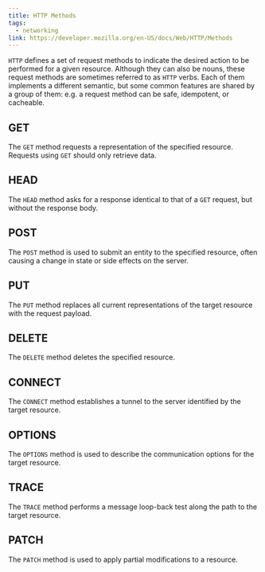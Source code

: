 ```yaml
---
title: HTTP Methods
tags:
  - networking
link: https://developer.mozilla.org/en-US/docs/Web/HTTP/Methods
---
```


`HTTP` defines a set of request methods to indicate the desired action to be performed for a given resource. Although they can also be nouns, these request methods are sometimes referred to as `HTTP` verbs. Each of them implements a different semantic, but some common features are shared by a group of them: e.g. a request method can be safe, idempotent, or cacheable.

## GET

The `GET` method requests a representation of the specified resource. Requests using `GET` should only retrieve data.

## HEAD

The `HEAD` method asks for a response identical to that of a `GET` request, but without the response body.

## POST

The `POST` method is used to submit an entity to the specified resource, often causing a change in state or side effects on the server.

## PUT

The `PUT` method replaces all current representations of the target resource with the request payload.

## DELETE

The `DELETE` method deletes the specified resource.

## CONNECT

The `CONNECT` method establishes a tunnel to the server identified by the target resource.

## OPTIONS

The `OPTIONS` method is used to describe the communication options for the target resource.

## TRACE

The `TRACE` method performs a message loop-back test along the path to the target resource.

## PATCH

The `PATCH` method is used to apply partial modifications to a resource.
